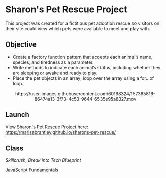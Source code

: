 # Sharon's Pet Rescue Project
This project was created for a fictitious pet adoption rescue so visitors on their site could view which pets were available to meet and play with.

## Objective
* Create a factory function pattern that accepts each animal’s name, species, and tiredness as a parameter.
* Write methods to indicate each animal’s status, including whether they are sleeping or awake and ready to play.
* Place the pet objects in an array; loop over the array using a for…of loop.

<p align="center">https://user-images.githubusercontent.com/60168324/157365816-86474a13-3f73-4c53-9644-6535e95a8327.mov</p>

## Launch

View Sharon's Pet Rescue Project here: https://marisabrantley.github.io/sharons-pet-rescue/

## Class
*Skillcrush, Break into Tech Blueprint*

JavaScript Fundamentals
